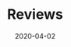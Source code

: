 ---
layout: main.njk
title: Reviews
name: Reviews
relativeRoot: ../
tags: nav
includeIndex: true
date: 2020-04-02
---